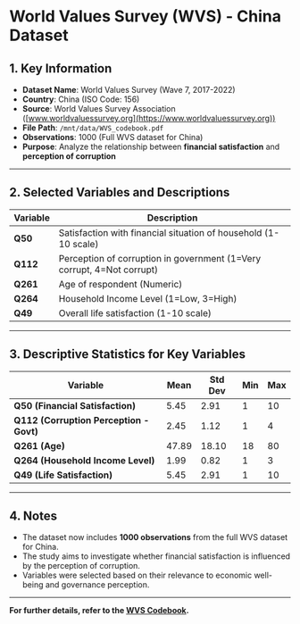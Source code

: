 # **World Values Survey (WVS) - China Dataset**

## **1. Key Information**
- **Dataset Name**: World Values Survey (Wave 7, 2017-2022)
- **Country**: China (ISO Code: 156)
- **Source**: World Values Survey Association ([www.worldvaluessurvey.org](https://www.worldvaluessurvey.org))
- **File Path**: `/mnt/data/WVS_codebook.pdf`
- **Observations**: 1000 (Full WVS dataset for China)
- **Purpose**: Analyze the relationship between **financial satisfaction** and **perception of corruption**

---
## **2. Selected Variables and Descriptions**

| **Variable**   | **Description** |
|---------------|----------------|
| **Q50** | Satisfaction with financial situation of household (1-10 scale) |
| **Q112** | Perception of corruption in government (1=Very corrupt, 4=Not corrupt) |
| **Q261** | Age of respondent (Numeric) |
| **Q264** | Household Income Level (1=Low, 3=High) |
| **Q49** | Overall life satisfaction (1-10 scale) |

---
## **3. Descriptive Statistics for Key Variables**

| Variable | Mean | Std Dev | Min | Max |
|----------|------|---------|-----|-----|
| **Q50 (Financial Satisfaction)** | 5.45  | 2.91 | 1 | 10 |
| **Q112 (Corruption Perception - Govt)** | 2.45  | 1.12 | 1 | 4 |
| **Q261 (Age)** | 47.89 | 18.10 | 18 | 80 |
| **Q264 (Household Income Level)** | 1.99 | 0.82 | 1 | 3 |
| **Q49 (Life Satisfaction)** | 5.45 | 2.91 | 1 | 10 |

---
## **4. Notes**
- The dataset now includes **1000 observations** from the full WVS dataset for China.
- The study aims to investigate whether financial satisfaction is influenced by the perception of corruption.
- Variables were selected based on their relevance to economic well-being and governance perception.

---
**For further details, refer to the [WVS Codebook](https://www.worldvaluessurvey.org/WVSDocumentationWV7.jsp).**

